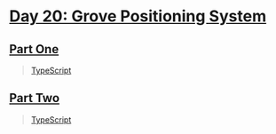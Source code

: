 # [Day 20: Grove Positioning System](https://adventofcode.com/2022/day/20)

## [Part One](https://adventofcode.com/2022/day/20#part1)

> [TypeScript](/solutions/typescript/2022/20/src/p1.ts)

## [Part Two](https://adventofcode.com/2022/day/20#part2)

> [TypeScript](/solutions/typescript/2022/20/src/p2.ts)

